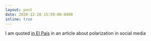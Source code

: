 ```yaml
---
layout: post
date: 2020-12-26 15:59:00-0400
inline: true
---
```


I am quoted [in El
País](https://elpais.com/tecnologia/2020-12-25/politicos-periodistas-y-tuitstars-que-grupo-esta-mas-polarizado.html)
in an article about polarization in social media

